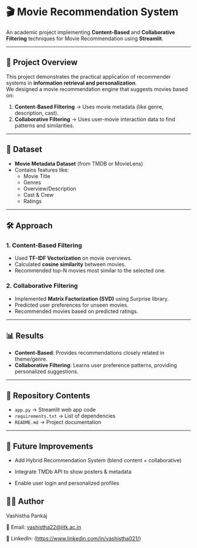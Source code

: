 # 🎬 Movie Recommendation System  

An academic project implementing **Content-Based** and **Collaborative Filtering** techniques for Movie Recommendation using **Streamlit**.  

---

## 📖 Project Overview  
This project demonstrates the practical application of recommender systems in **information retrieval and personalization**.  
We designed a movie recommendation engine that suggests movies based on:  

1. **Content-Based Filtering** → Uses movie metadata (like genre, description, cast).  
2. **Collaborative Filtering** → Uses user-movie interaction data to find patterns and similarities.  

---

## 📂 Dataset  
- **Movie Metadata Dataset** (from TMDB or MovieLens)  
- Contains features like:  
  - Movie Title  
  - Genres  
  - Overview/Description  
  - Cast & Crew  
  - Ratings  

---

## 🛠️ Approach  

### 1. Content-Based Filtering  
- Used **TF-IDF Vectorization** on movie overviews.  
- Calculated **cosine similarity** between movies.  
- Recommended top-N movies most similar to the selected one.  

### 2. Collaborative Filtering  
- Implemented **Matrix Factorization (SVD)** using Surprise library.  
- Predicted user preferences for unseen movies.  
- Recommended movies based on predicted ratings.  

---

## 📊 Results  
- **Content-Based**: Provides recommendations closely related in theme/genre.  
- **Collaborative Filtering**: Learns user preference patterns, providing personalized suggestions.  

---

## 📁 Repository Contents  
- `app.py` → Streamlit web app code  
- `requirements.txt` → List of dependencies  
- `README.md` → Project documentation  

---

## 🔮 Future Improvements

- Add Hybrid Recommendation System (blend content + collaborative)

- Integrate TMDb API to show posters & metadata

- Enable user login and personalized profiles

## 👨‍🎓 Author
Vashistha Pankaj

📧 Email: vashistha22@iitk.ac.in

🔗 LinkedIn: (https://www.linkedin.com/in/vashistha021/)
  

